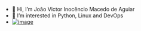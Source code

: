 - 👋 Hi, I’m João Victor Inocêncio Macedo de Aguiar
- 👀 I’m interested in Python, Linux and DevOps
- [![image](https://img.shields.io/badge/LinkedIn-0077B5?style=for-the-badge&logo=linkedin&logoColor=white)](https://www.linkedin.com/in/macedo-dev/)

<!---
macdjoao/macdjoao is a ✨ special ✨ repository because its `README.md` (this file) appears on your GitHub profile.
You can click the Preview link to take a look at your changes.
--->
